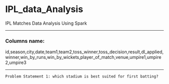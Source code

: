 # IPL_data_Analysis
IPL Matches Data Analysis Using Spark
***
### Columns name: <br> 
 id,season,city,date,team1,team2,toss_winner,toss_decision,result,dl_applied,winner,win_by_runs,win_by_wickets,player_of_match,venue,umpire1,umpire2,umpire3<br>
 ***
`Problem Statement 1: which stadium is best suited for first batting?`
